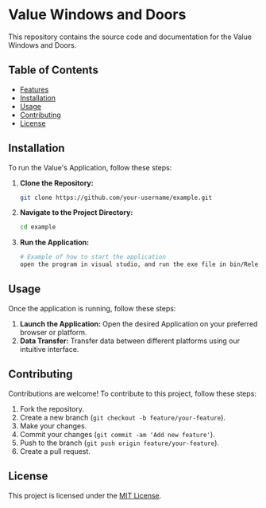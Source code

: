 # Value Windows and Doors

This repository contains the source code and documentation for the Value Windows and Doors.

## Table of Contents

- [Features](#features)
- [Installation](#installation)
- [Usage](#usage)
- [Contributing](#contributing)
- [License](#license)


## Installation

To run the Value's Application, follow these steps:
1. **Clone the Repository:**

    ```bash
    git clone https://github.com/your-username/example.git
    ```

2. **Navigate to the Project Directory:**

    ```bash
    cd example
    ```

3. **Run the Application:**

    ```bash
    # Example of how to start the application
    open the program in visual studio, and run the exe file in bin/Release
    ```

## Usage

Once the application is running, follow these steps:

1. **Launch the Application:** Open the desired Application on your preferred browser or platform.
2. **Data Transfer:** Transfer data between different platforms using our intuitive interface.


## Contributing

Contributions are welcome! To contribute to this project, follow these steps:

1. Fork the repository.
2. Create a new branch (`git checkout -b feature/your-feature`).
3. Make your changes.
4. Commit your changes (`git commit -am 'Add new feature'`).
5. Push to the branch (`git push origin feature/your-feature`).
6. Create a pull request.

## License

This project is licensed under the [MIT License](LICENSE).
